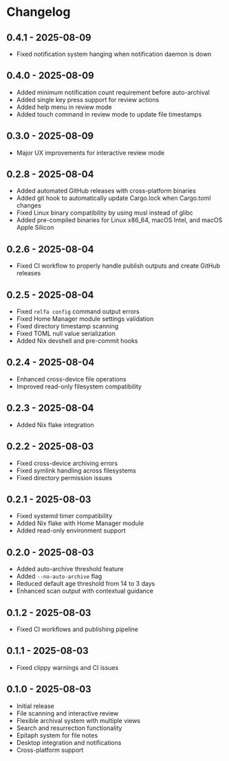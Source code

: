 # Changelog

## 0.4.1 - 2025-08-09
- Fixed notification system hanging when notification daemon is down

## 0.4.0 - 2025-08-09
- Added minimum notification count requirement before auto-archival
- Added single key press support for review actions
- Added help menu in review mode
- Added touch command in review mode to update file timestamps

## 0.3.0 - 2025-08-09
- Major UX improvements for interactive review mode

## 0.2.8 - 2025-08-04
- Added automated GitHub releases with cross-platform binaries
- Added git hook to automatically update Cargo.lock when Cargo.toml changes
- Fixed Linux binary compatibility by using musl instead of glibc
- Added pre-compiled binaries for Linux x86_64, macOS Intel, and macOS Apple Silicon

## 0.2.6 - 2025-08-04
- Fixed CI workflow to properly handle publish outputs and create GitHub releases

## 0.2.5 - 2025-08-04
- Fixed `relfa config` command output errors
- Fixed Home Manager module settings validation
- Fixed directory timestamp scanning
- Fixed TOML null value serialization
- Added Nix devshell and pre-commit hooks

## 0.2.4 - 2025-08-04
- Enhanced cross-device file operations
- Improved read-only filesystem compatibility

## 0.2.3 - 2025-08-04
- Added Nix flake integration

## 0.2.2 - 2025-08-03
- Fixed cross-device archiving errors
- Fixed symlink handling across filesystems
- Fixed directory permission issues

## 0.2.1 - 2025-08-03
- Fixed systemd timer compatibility
- Added Nix flake with Home Manager module
- Added read-only environment support

## 0.2.0 - 2025-08-03
- Added auto-archive threshold feature
- Added `--no-auto-archive` flag
- Reduced default age threshold from 14 to 3 days
- Enhanced scan output with contextual guidance

## 0.1.2 - 2025-08-03
- Fixed CI workflows and publishing pipeline

## 0.1.1 - 2025-08-03
- Fixed clippy warnings and CI issues

## 0.1.0 - 2025-08-03
- Initial release
- File scanning and interactive review
- Flexible archival system with multiple views
- Search and resurrection functionality
- Epitaph system for file notes
- Desktop integration and notifications
- Cross-platform support
